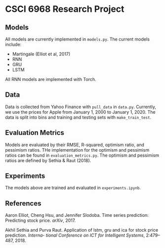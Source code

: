 # CSCI 6968 Research Project
## Models
All models are currently implemented in `models.py`. The current models include:
- Martingale (Elliot et al, 2017)
- RNN
- GRU
- LSTM

All RNN models are implemented with Torch.

## Data
Data is collected from Yahoo Finance with `pull_data` in `data.py`. Currently, we use the prices for Apple from January 1, 2000 to January 1, 2020. The data is split into bins and training and testing sets with `make_train_test`.

## Evaluation Metrics
Models are evaluated by their RMSE, R-squared, optimism ratio, and pessimism ratios. THe implementation for the optimism and pessimism ratios can be found in `evaluation_metrics.py`. The optimism and pessimism ratios are defined by Sethia & Raut (2018).

## Experiments
The models above are trained and evaluated in `experiments.ipynb`.

## References
Aaron Elliot, Cheng Hsu, and Jennifer Slodoba. Time series prediction: Predicting stock price.
*arXiv*, 2017.

Akhil Sethia and Purva Raut. Application of lstm, gru and ica for stock price prediction. *Interna-
tional Conference on ICT for Intelligent Systems*, 2:479–487, 2018.

